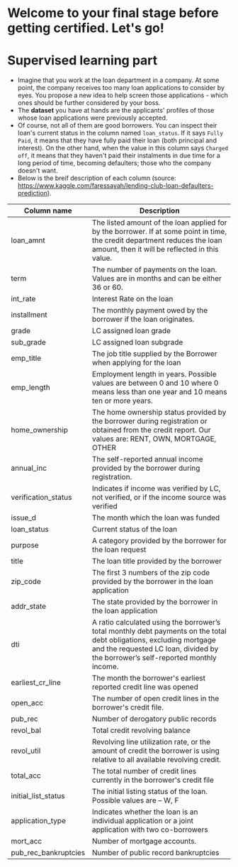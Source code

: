 # Welcome to your final stage before getting certified. Let's go!
# Supervised learning part

* Imagine that you work at the loan department in a company. At some point, the company receives too many loan applications to consider by eyes. You propose a new idea to help screen those applications - which ones should be further considered by your boss.  
* The **dataset** you have at hands are the applicants' profiles of those whose loan applications were previously accepted. 
* Of course, not all of them are good borrowers. You can inspect their loan's current status in the column named `loan_status`. If it says `Fully Paid`, it means that they have fully paid their loan (both principal and interest). On the other hand, when the value in this column says `Charged off`, it means that they haven't paid their instalments in due time for a long period of time, becoming defaulters; those who the company doesn't want.
* Below is the breif description of each column (source: https://www.kaggle.com/faressayah/lending-club-loan-defaulters-prediction).

Column name | Description
------------|------------
loan_amnt   | The listed amount of the loan applied for by the borrower. If at some point in time, the credit department reduces the loan amount, then it will be reflected in this value.
term        | The number of payments on the loan. Values are in months and can be either 36 or 60.
int_rate    | Interest Rate on the loan
installment | The monthly payment owed by the borrower if the loan originates.
grade       | LC assigned loan grade
sub_grade   | LC assigned loan subgrade
emp_title   | The job title supplied by the Borrower when applying for the loan
emp_length  | Employment length in years. Possible values are between 0 and 10 where 0 means less than one year and 10 means ten or more years.
home_ownership | The home ownership status provided by the borrower during registration or obtained from the credit report. Our values are: RENT, OWN, MORTGAGE, OTHER
annual_inc | The self-reported annual income provided by the borrower during registration.
verification_status | Indicates if income was verified by LC, not verified, or if the income source was verified
issue_d    | The month which the loan was funded
loan_status | Current status of the loan
purpose    | A category provided by the borrower for the loan request
title | The loan title provided by the borrower
zip_code | The first 3 numbers of the zip code provided by the borrower in the loan application
addr_state | The state provided by the borrower in the loan application
dti | A ratio calculated using the borrower’s total monthly debt payments on the total debt obligations, excluding mortgage and the requested LC loan, divided by the borrower’s self-reported monthly income.
earliest_cr_line | The month the borrower's earliest reported credit line was opened
open_acc | The number of open credit lines in the borrower's credit file.
pub_rec | Number of derogatory public records
revol_bal | Total credit revolving balance
revol_util | Revolving line utilization rate, or the amount of credit the borrower is using relative to all available revolving credit.
total_acc | The total number of credit lines currently in the borrower's credit file
initial_list_status | The initial listing status of the loan. Possible values are – W, F
application_type | Indicates whether the loan is an individual application or a joint application with two co-borrowers
mort_acc | Number of mortgage accounts.
pub_rec_bankruptcies | Number of public record bankruptcies
